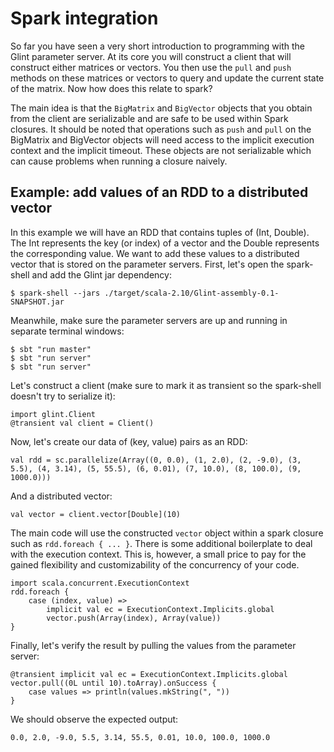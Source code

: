 # Spark integration

So far you have seen a very short introduction to programming with the Glint parameter server. At its core you will
construct a client that will construct either matrices or vectors. You then use the `pull` and `push` methods on these
matrices or vectors to query and update the current state of the matrix. Now how does this relate to spark?

The main idea is that the `BigMatrix` and `BigVector` objects that you obtain from the client are serializable and 
are safe to be used within Spark closures. It should be noted that operations such as `push` and `pull` on the 
BigMatrix and BigVector objects will need access to the implicit execution context and the implicit timeout. These 
objects are not serializable which can cause problems when running a closure naively.

## Example: add values of an RDD to a distributed vector
In this example we will have an RDD that contains tuples of (Int, Double). The Int represents the key (or index) of a 
vector and the Double represents the corresponding value. We want to add these values to a distributed vector that is 
stored on the parameter servers. First, let's open the spark-shell and add the Glint jar dependency:

    $ spark-shell --jars ./target/scala-2.10/Glint-assembly-0.1-SNAPSHOT.jar
    
Meanwhile, make sure the parameter servers are up and running in separate terminal windows:
 
    $ sbt "run master"
    $ sbt "run server"
    $ sbt "run server"
 
Let's construct a client (make sure to mark it as transient so the spark-shell doesn't try to serialize it):

    import glint.Client
    @transient val client = Client()
    
Now, let's create our data of (key, value) pairs as an RDD:
    
    val rdd = sc.parallelize(Array((0, 0.0), (1, 2.0), (2, -9.0), (3, 5.5), (4, 3.14), (5, 55.5), (6, 0.01), (7, 10.0), (8, 100.0), (9, 1000.0)))

And a distributed vector:

    val vector = client.vector[Double](10)
    
The main code will use the constructed `vector` object within a spark closure such as `rdd.foreach { ... }`. There is 
some additional boilerplate to deal with the execution context. This is, however, a small price to pay for the gained 
flexibility and customizability of the concurrency of your code.

    import scala.concurrent.ExecutionContext
    rdd.foreach {
        case (index, value) =>
            implicit val ec = ExecutionContext.Implicits.global
            vector.push(Array(index), Array(value))
    }
    
Finally, let's verify the result by pulling the values from the parameter server:

    @transient implicit val ec = ExecutionContext.Implicits.global
    vector.pull((0L until 10).toArray).onSuccess {
        case values => println(values.mkString(", "))
    }

We should observe the expected output:

    0.0, 2.0, -9.0, 5.5, 3.14, 55.5, 0.01, 10.0, 100.0, 1000.0
